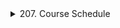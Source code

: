 <details>
<summary>207. Course Schedule</summary>

-   Cycle detection algorithm using DFS is used
-   Time Complexity -- O(V + E), same as that of DFS traversal
-   Links: [Leetcode](https://leetcode.com/problems/course-schedule/), [Code](/leetcode/0207.py)

</details>
